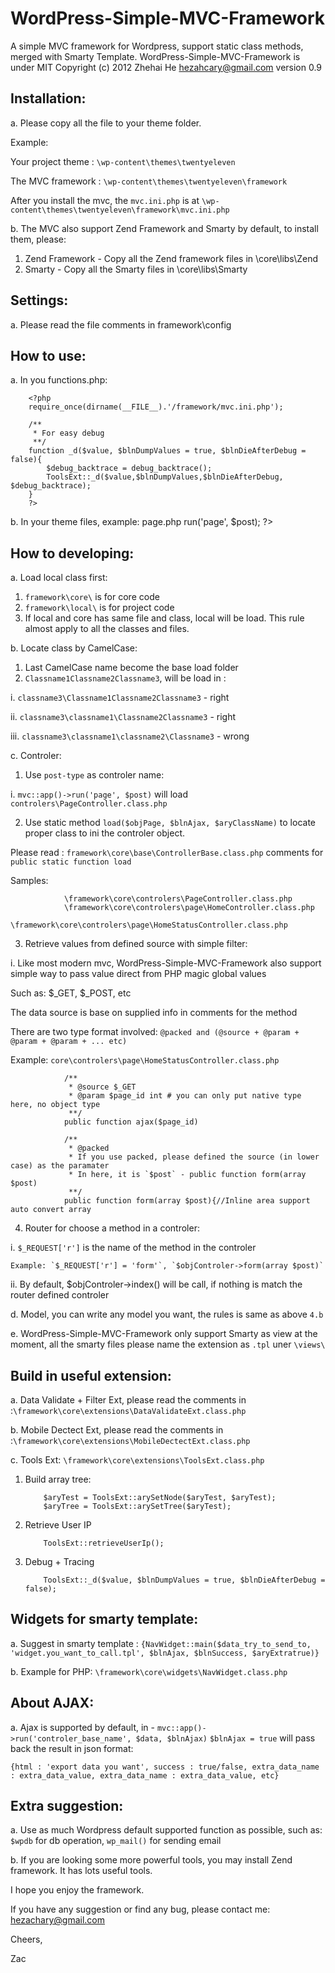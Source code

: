 WordPress-Simple-MVC-Framework
==============================

A simple MVC framework for Wordpress, support static class methods, merged with Smarty Template.
WordPress-Simple-MVC-Framework is under MIT Copyright (c) 2012 Zhehai He <hezahcary@gmail.com>
version 0.9

Installation:
------------
a.  Please copy all the file to your theme folder.

Example:

Your project theme : `\wp-content\themes\twentyeleven`

The MVC framework : `\wp-content\themes\twentyeleven\framework`

After you install the mvc, the `mvc.ini.php` is at `\wp-content\themes\twentyeleven\framework\mvc.ini.php`

b.  The MVC also support Zend Framework and Smarty by default, to install them, please:

 1. Zend Framework - Copy all the Zend framework files in \core\libs\Zend
 2. Smarty - Copy all the Smarty files in \core\libs\Smarty

Settings:
------------
a.  Please read the file comments in framework\config

How to use:
------------
a. In you functions.php: 

        <?php
        require_once(dirname(__FILE__).'/framework/mvc.ini.php');
        
        /**
         * For easy debug
         **/
        function _d($value, $blnDumpValues = true, $blnDieAfterDebug = false){
            $debug_backtrace = debug_backtrace();
            ToolsExt::_d($value,$blnDumpValues,$blnDieAfterDebug, $debug_backtrace);
        }
        ?>

b.  In your theme files, example: page.php
        <?php
        echo mvc::app()->run('page', $post);
        ?>

How to developing:
------------
a. Load local class first:

 1. `framework\core\` is for core code
 2. `framework\local\` is for project code
 3. If local and core has same file and class, local will be load. This rule almost apply to all the classes and files.

b. Locate class by CamelCase:

 1. Last CamelCase name become the base load folder
 2. `Classname1Classname2Classname3`, will be load in :

  i. `classname3\Classname1Classname2Classname3` - right
 
  ii. `classname3\classname1\Classname2Classname3` - right
 
  iii. `classname3\classname1\classname2\Classname3` - wrong

c. Controler:

 1. Use `post-type` as controler name:

  i. `mvc::app()->run('page', $post)` will load `controlers\PageController.class.php`

 2. Use static method `load($objPage, $blnAjax, $aryClassName)` to locate proper class to ini the controler object.

  Please read : `framework\core\base\ControllerBase.class.php` comments for `public static function load`
  
  Samples:

                \framework\core\controlers\PageController.class.php
                \framework\core\controlers\page\HomeController.class.php
                \framework\core\controlers\page\HomeStatusController.class.php

 3. Retrieve values from defined source with simple filter:

   i. Like most modern mvc, WordPress-Simple-MVC-Framework also support simple way to pass value direct from PHP magic global values

   Such as: $_GET, $_POST, etc

   The data source is base on supplied info in comments for the method

   There are two type format involved: `@packed and (@source + @param + @param + @param + ... etc)`

   Example: `core\controlers\page\HomeStatusController.class.php`
   
                /**
                 * @source $_GET
                 * @param $page_id int # you can only put native type here, no object type
                 **/
                public function ajax($page_id)
                
                /**
                 * @packed
                 * If you use packed, please defined the source (in lower case) as the paramater
                 * In here, it is `$post` - public function form(array $post)
                 **/
                public function form(array $post){//Inline area support auto convert array

 4. Router for choose a method in a controler:

  i. `$_REQUEST['r']` is the name of the method in the controler

    Example: `$_REQUEST['r'] = 'form'`, `$objControler->form(array $post)`
                
  ii. By default, $objControler->index() will be call, if nothing is match the router defined controler

d. Model, you can write any model you want, the rules is same as above `4.b`

e. WordPress-Simple-MVC-Framework only support Smarty as view at the moment, all the smarty files please name the extension as `.tpl` uner `\views\`
    
Build in useful extension:
------------
a. Data Validate + Filter Ext, please read the comments in :`\framework\core\extensions\DataValidateExt.class.php`

b. Mobile Dectect Ext, please read the comments in :`\framework\core\extensions\MobileDectectExt.class.php`

c. Tools Ext: `\framework\core\extensions\ToolsExt.class.php`

 1. Build array tree:
 
            $aryTest = ToolsExt::arySetNode($aryTest, $aryTest);
            $aryTree = ToolsExt::arySetTree($aryTest);

 2. Retrieve User IP

            ToolsExt::retrieveUserIp();

 3. Debug + Tracing

            ToolsExt::_d($value, $blnDumpValues = true, $blnDieAfterDebug = false);

Widgets for smarty template:
------------

a. Suggest in smarty template : `{NavWidget::main($data_try_to_send_to, 'widget.you_want_to_call.tpl', $blnAjax, $blnSuccess, $aryExtratrue)}`

b. Example for PHP: `\framework\core\widgets\NavWidget.class.php`

About AJAX:
------------

a. Ajax is supported by default, in - `mvc::app()->run('controler_base_name', $data, $blnAjax)`
 `$blnAjax = true` will pass back the result in json format:

    {html : 'export data you want', success : true/false, extra_data_name : extra_data_value, extra_data_name : extra_data_value, etc}

Extra suggestion:
------------

a. Use as much Wordpress default supported function as possible, such as: `$wpdb` for db operation, `wp_mail()` for sending email

b. If you are looking some more powerful tools, you may install Zend framework. It has lots useful tools.


I hope you enjoy the framework.

If you have any suggestion or find any bug, please contact me: hezachary@gmail.com

Cheers,

Zac